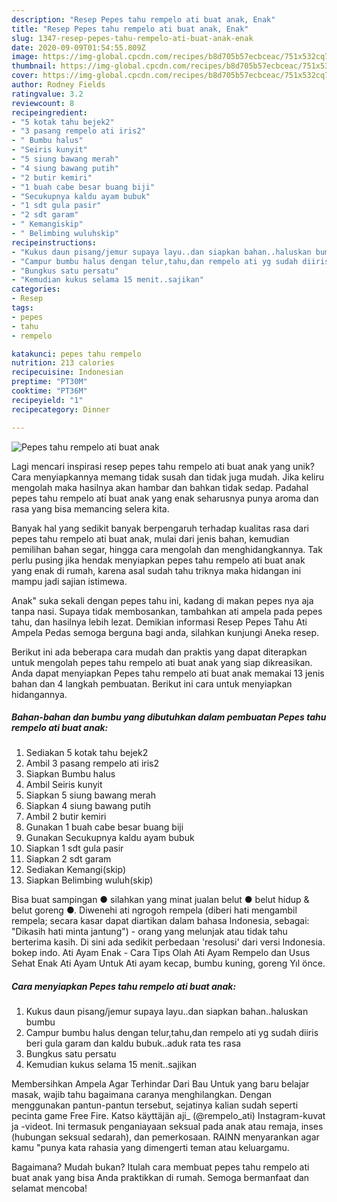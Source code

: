 ```yaml
---
description: "Resep Pepes tahu rempelo ati buat anak, Enak"
title: "Resep Pepes tahu rempelo ati buat anak, Enak"
slug: 1347-resep-pepes-tahu-rempelo-ati-buat-anak-enak
date: 2020-09-09T01:54:55.809Z
image: https://img-global.cpcdn.com/recipes/b8d705b57ecbceac/751x532cq70/pepes-tahu-rempelo-ati-buat-anak-foto-resep-utama.jpg
thumbnail: https://img-global.cpcdn.com/recipes/b8d705b57ecbceac/751x532cq70/pepes-tahu-rempelo-ati-buat-anak-foto-resep-utama.jpg
cover: https://img-global.cpcdn.com/recipes/b8d705b57ecbceac/751x532cq70/pepes-tahu-rempelo-ati-buat-anak-foto-resep-utama.jpg
author: Rodney Fields
ratingvalue: 3.2
reviewcount: 8
recipeingredient:
- "5 kotak tahu bejek2"
- "3 pasang rempelo ati iris2"
- " Bumbu halus"
- "Seiris kunyit"
- "5 siung bawang merah"
- "4 siung bawang putih"
- "2 butir kemiri"
- "1 buah cabe besar buang biji"
- "Secukupnya kaldu ayam bubuk"
- "1 sdt gula pasir"
- "2 sdt garam"
- " Kemangiskip"
- " Belimbing wuluhskip"
recipeinstructions:
- "Kukus daun pisang/jemur supaya layu..dan siapkan bahan..haluskan bumbu"
- "Campur bumbu halus dengan telur,tahu,dan rempelo ati yg sudah diiris beri gula garam dan kaldu bubuk..aduk rata tes rasa"
- "Bungkus satu persatu"
- "Kemudian kukus selama 15 menit..sajikan"
categories:
- Resep
tags:
- pepes
- tahu
- rempelo

katakunci: pepes tahu rempelo 
nutrition: 213 calories
recipecuisine: Indonesian
preptime: "PT30M"
cooktime: "PT36M"
recipeyield: "1"
recipecategory: Dinner

---
```



![Pepes tahu rempelo ati buat anak](https://img-global.cpcdn.com/recipes/b8d705b57ecbceac/751x532cq70/pepes-tahu-rempelo-ati-buat-anak-foto-resep-utama.jpg)

Lagi mencari inspirasi resep pepes tahu rempelo ati buat anak yang unik? Cara menyiapkannya memang tidak susah dan tidak juga mudah. Jika keliru mengolah maka hasilnya akan hambar dan bahkan tidak sedap. Padahal pepes tahu rempelo ati buat anak yang enak seharusnya punya aroma dan rasa yang bisa memancing selera kita.

Banyak hal yang sedikit banyak berpengaruh terhadap kualitas rasa dari pepes tahu rempelo ati buat anak, mulai dari jenis bahan, kemudian pemilihan bahan segar, hingga cara mengolah dan menghidangkannya. Tak perlu pusing jika hendak menyiapkan pepes tahu rempelo ati buat anak yang enak di rumah, karena asal sudah tahu triknya maka hidangan ini mampu jadi sajian istimewa.

Anak&#34; suka sekali dengan pepes tahu ini, kadang di makan pepes nya aja tanpa nasi. Supaya tidak membosankan, tambahkan ati ampela pada pepes tahu, dan hasilnya lebih lezat. Demikian informasi Resep Pepes Tahu Ati Ampela Pedas semoga berguna bagi anda, silahkan kunjungi Aneka resep.


Berikut ini ada beberapa cara mudah dan praktis yang dapat diterapkan untuk mengolah pepes tahu rempelo ati buat anak yang siap dikreasikan. Anda dapat menyiapkan Pepes tahu rempelo ati buat anak memakai 13 jenis bahan dan 4 langkah pembuatan. Berikut ini cara untuk menyiapkan hidangannya.

<!--inarticleads1-->

##### Bahan-bahan dan bumbu yang dibutuhkan dalam pembuatan Pepes tahu rempelo ati buat anak:

1. Sediakan 5 kotak tahu bejek2
1. Ambil 3 pasang rempelo ati iris2
1. Siapkan  Bumbu halus
1. Ambil Seiris kunyit
1. Siapkan 5 siung bawang merah
1. Siapkan 4 siung bawang putih
1. Ambil 2 butir kemiri
1. Gunakan 1 buah cabe besar buang biji
1. Gunakan Secukupnya kaldu ayam bubuk
1. Siapkan 1 sdt gula pasir
1. Siapkan 2 sdt garam
1. Sediakan  Kemangi(skip)
1. Siapkan  Belimbing wuluh(skip)


Bisa buat sampingan ● silahkan yang minat jualan belut ● belut hidup &amp; belut goreng ●. Diwenehi ati ngrogoh rempela (diberi hati mengambil rempela; secara kasar dapat diartikan dalam bahasa Indonesia, sebagai: &#34;Dikasih hati minta jantung&#34;) - orang yang melunjak atau tidak tahu berterima kasih. Di sini ada sedikit perbedaan &#39;resolusi&#39; dari versi Indonesia. bokep indo. Ati Ayam Enak - Cara Tips Olah Ati Ayam Rempelo dan Usus Sehat Enak Ati Ayam Untuk Ati ayam kecap, bumbu kuning, goreng Yıl önce. 

<!--inarticleads2-->

##### Cara menyiapkan Pepes tahu rempelo ati buat anak:

1. Kukus daun pisang/jemur supaya layu..dan siapkan bahan..haluskan bumbu
1. Campur bumbu halus dengan telur,tahu,dan rempelo ati yg sudah diiris beri gula garam dan kaldu bubuk..aduk rata tes rasa
1. Bungkus satu persatu
1. Kemudian kukus selama 15 menit..sajikan


Membersihkan Ampela Agar Terhindar Dari Bau Untuk yang baru belajar masak, wajib tahu bagaimana caranya menghilangkan. Dengan menggunakan pantun-pantun tersebut, sejatinya kalian sudah seperti pecinta game Free Fire. Katso käyttäjän aji_ (@rempelo_ati) Instagram-kuvat ja -videot. Ini termasuk penganiayaan seksual pada anak atau remaja, inses (hubungan seksual sedarah), dan pemerkosaan. RAINN menyarankan agar kamu &#34;punya kata rahasia yang dimengerti teman atau keluargamu. 

Bagaimana? Mudah bukan? Itulah cara membuat pepes tahu rempelo ati buat anak yang bisa Anda praktikkan di rumah. Semoga bermanfaat dan selamat mencoba!

